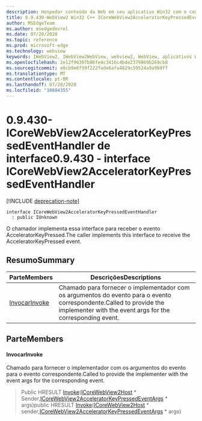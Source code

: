 ```yaml
---
description: Hospedar conteúdo da Web em seu aplicativo Win32 com o controle WebView2 do Microsoft Edge
title: 0.9.430-WebView2 Win32 C++ ICoreWebView2AcceleratorKeyPressedEventHandler
author: MSEdgeTeam
ms.author: msedgedevrel
ms.date: 07/20/2020
ms.topic: reference
ms.prod: microsoft-edge
ms.technology: webview
keywords: IWebView2, IWebView2WebView, webview2, WebView, aplicativos Win32, Win32, Edge, ICoreWebView2, ICoreWebView2Host, controle do navegador, HTML Edge
ms.openlocfilehash: 2e12f96307b86fe4c3416c4bde2379869b269cb8
ms.sourcegitcommit: e0cb9e6f59f222fade6afa4829c59524a9a9b9ff
ms.translationtype: MT
ms.contentlocale: pt-BR
ms.lasthandoff: 07/20/2020
ms.locfileid: "10884355"
---
```

# <span data-ttu-id="e69ec-104">0.9.430-ICoreWebView2AcceleratorKeyPressedEventHandler de interface</span><span class="sxs-lookup"><span data-stu-id="e69ec-104">0.9.430 - interface ICoreWebView2AcceleratorKeyPressedEventHandler</span></span> 

[!INCLUDE [deprecation-note](../../includes/deprecation-note.md)]

```
interface ICoreWebView2AcceleratorKeyPressedEventHandler
  : public IUnknown
```

<span data-ttu-id="e69ec-105">O chamador implementa essa interface para receber o evento AcceleratorKeyPressed.</span><span class="sxs-lookup"><span data-stu-id="e69ec-105">The caller implements this interface to receive the AcceleratorKeyPressed event.</span></span>

## <span data-ttu-id="e69ec-106">Resumo</span><span class="sxs-lookup"><span data-stu-id="e69ec-106">Summary</span></span>

 <span data-ttu-id="e69ec-107">Parte</span><span class="sxs-lookup"><span data-stu-id="e69ec-107">Members</span></span>                        | <span data-ttu-id="e69ec-108">Descrições</span><span class="sxs-lookup"><span data-stu-id="e69ec-108">Descriptions</span></span>
--------------------------------|---------------------------------------------
[<span data-ttu-id="e69ec-109">Invocar</span><span class="sxs-lookup"><span data-stu-id="e69ec-109">Invoke</span></span>](#invoke) | <span data-ttu-id="e69ec-110">Chamado para fornecer o implementador com os argumentos do evento para o evento correspondente.</span><span class="sxs-lookup"><span data-stu-id="e69ec-110">Called to provide the implementer with the event args for the corresponding event.</span></span>

## <span data-ttu-id="e69ec-111">Parte</span><span class="sxs-lookup"><span data-stu-id="e69ec-111">Members</span></span>

#### <span data-ttu-id="e69ec-112">Invocar</span><span class="sxs-lookup"><span data-stu-id="e69ec-112">Invoke</span></span> 

<span data-ttu-id="e69ec-113">Chamado para fornecer o implementador com os argumentos do evento para o evento correspondente.</span><span class="sxs-lookup"><span data-stu-id="e69ec-113">Called to provide the implementer with the event args for the corresponding event.</span></span>

> <span data-ttu-id="e69ec-114">Public HRESULT [Invoke](#invoke)([ICoreWebView2Host](ICoreWebView2Host.md) \* Sender,[ICoreWebView2AcceleratorKeyPressedEventArgs](ICoreWebView2AcceleratorKeyPressedEventArgs.md) \* args)</span><span class="sxs-lookup"><span data-stu-id="e69ec-114">public HRESULT [Invoke](#invoke)([ICoreWebView2Host](ICoreWebView2Host.md) \* sender,[ICoreWebView2AcceleratorKeyPressedEventArgs](ICoreWebView2AcceleratorKeyPressedEventArgs.md) \* args)</span></span>

